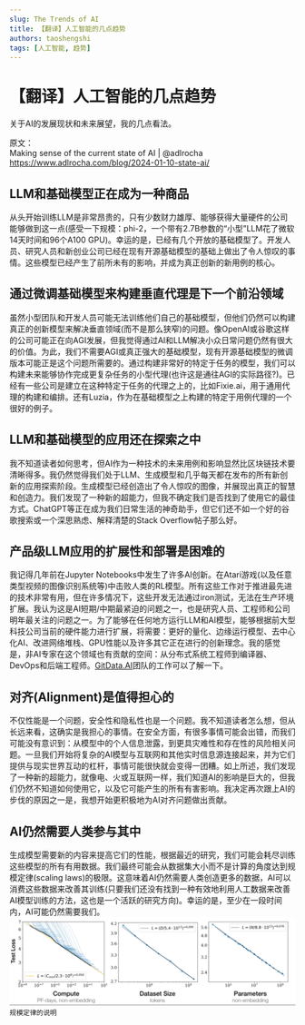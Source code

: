```yaml
---
slug: The Trends of AI
title: 【翻译】人工智能的几点趋势
authors: taoshengshi
tags: [人工智能, 趋势]
---
```


# 【翻译】人工智能的几点趋势
关于AI的发展现状和未来展望，我的几点看法。

原文：     
Making sense of the current state of AI | @adlrocha
https://www.adlrocha.com/blog/2024-01-10-state-ai/

## LLM和基础模型正在成为一种商品
从头开始训练LLM是非常昂贵的，只有少数财力雄厚、能够获得大量硬件的公司能够做到这一点(感受一下规模：phi-2，一个带有2.7B参数的“小型”LLM花了微软14天时间和96个A100 GPU)。幸运的是，已经有几个开放的基础模型了。开发人员、研究人员和新创业公司已经在现有开源基础模型的基础上做出了令人惊叹的事情。这些模型已经产生了前所未有的影响，并成为真正创新的新用例的核心。

## 通过微调基础模型来构建垂直代理是下一个前沿领域
虽然小型团队和开发人员可能无法训练他们自己的基础模型，但他们仍然可以构建真正的创新模型来解决垂直领域(而不是那么狭窄)的问题。像OpenAI或谷歌这样的公司可能正在向AGI发展，但我觉得通过AI和LLM解决小众日常问题仍然有很大的价值。为此，我们不需要AGI或真正强大的基础模型，现有开源基础模型的微调版本可能正是这个问题所需要的。通过构建非常好的特定于任务的模型，我们可以构建未来能够协作完成更复杂任务的小型代理(也许这是通往AGI的实际路径?)。已经有一些公司是建立在这种特定于任务的代理之上的，比如Fixie.ai，用于通用代理的构建和编排。还有Luzia，作为在基础模型之上构建的特定于用例代理的一个很好的例子。

## LLM和基础模型的应用还在探索之中
我不知道读者如何思考，但AI作为一种技术的未来用例和影响显然比区块链技术要清晰得多。我仍然觉得我们处于LLM、生成模型和几乎每天都在发布的所有新创新的应用探索阶段。生成模型已经创造出了令人惊叹的图像，并展现出真正的智慧和创造力。我们发现了一种新的超能力，但我不确定我们是否找到了使用它的最佳方式。ChatGPT等正在成为我们日常生活的神奇助手，但它们还不如一个好的谷歌搜索或一个深思熟虑、解释清楚的Stack Overflow帖子那么好。

## 产品级LLM应用的扩展性和部署是困难的
我记得几年前在Jupyter Notebooks中发生了许多AI创新。在Atari游戏(以及任意类型视频的图像识别系统等)中击败人类的RL模型。所有这些工作对于推进最先进的技术非常有用，但在许多情况下，这些开发无法通过iron测试，无法在生产环境扩展。我认为这是AI短期/中期最紧迫的问题之一，也是研究人员、工程师和公司明年最关注的问题之一。为了能够在任何地方运行LLM和AI模型，能够根据前大型科技公司当前的硬件能力进行扩展，将需要：更好的量化、边缘运行模型、去中心化AI、改进网络堆栈、GPU性能以及许多其它正在进行的创新理念。我的感觉是，非AI专家在这个领域也有贡献的空间：从分布式系统工程师到编译器、DevOps和后端工程师。[GitData.AI](https://gitdata.ai)团队的工作可以了解一下。

## 对齐(Alignment)是值得担心的
不仅性能是一个问题，安全性和隐私性也是一个问题。我不知道读者怎么想，但从长远来看，这确实是我担心的事情。在安全方面，有很多事情可能会出错，而我们可能没有意识到：从模型中的个人信息泄露，到更具灾难性和存在性的风险相关问题。一旦我们开始将复杂的AI模型与互联网和其他实时信息源连接起来，并为它们提供与现实世界互动的杠杆，事情可能很快就会变得一团糟。如上所述，我们发现了一种新的超能力，就像电、火或互联网一样，我们知道AI的影响是巨大的，但我们仍然不知道如何使用它，以及它可能产生的所有有害影响。我决定再次跟上AI的步伐的原因之一是，我想开始更积极地为AI对齐问题做出贡献。

## AI仍然需要人类参与其中
生成模型需要新的内容来提高它们的性能，根据最近的研究，我们可能会耗尽训练这些模型的所有有用数据。我们最终可能会从数据集大小而不是计算的角度达到规模定律(scaling laws)的极限。这意味着AI仍然需要人类创造更多的数据，AI可以消费这些数据来改善其训练(只要我们还没有找到一种有效地利用人工数据来改善AI模型训练的方法，这也是一个活跃的研究方向)。幸运的是，至少在一段时间内，AI可能仍然需要我们。
![](./img/scaling-laws.png)
`规模定律的说明`


